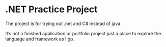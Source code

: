 # .NET Practice Project

The project is for trying out .net and C# instead of java.

It’s not a finished application or portfolio project just a place to explore the language and framework as I go.

